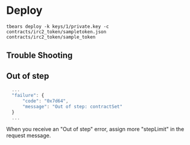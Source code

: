 # Deploy

```
tbears deploy -k keys/1/private.key -c contracts/irc2_token/sampletoken.json contracts/irc2_token/sample_token
```


## Trouble Shooting

## Out of step

```javascript
  ...
  "failure": {
      "code": "0x7d64",
      "message": "Out of step: contractSet"
  }
  ...
```

When you receive an "Out of step" error, assign more "stepLimit" in the request message.
